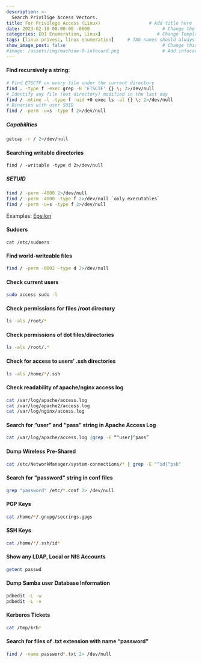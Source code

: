 ```yaml
---
description: >-
  Search Privilige Access Vectors.
title: For Privilege Access (Linux)                  # Add title here
date: 2023-02-18 08:00:00 -0600                           # Change the date to match completion date
categories: [01 Enumeration, Linux]                     # Change Templates to Writeup
tags: [linux privesc, linux enumeration]     # TAG names should always be lowercase; replace template with writeup, and add relevant tags
show_image_post: false                                    # Change this to true
#image: /assets/img/machine-0-infocard.png                # Add infocard image here for post preview image
---
```

#### Find recursively a string:
```bash
# Find ETSCTF on every file under the current directory
find . -type f -exec grep -H 'ETSCTF' {} \; 2>/dev/null
# Identify any file (not directory) modified in the last day
find / -mtime -l -type f -uid +0 exec ls -al {} \; 2>/dev/null
# Binaries with user SUID
find / -perm -u=s -type f 2>/dev/null
```

##### Capabilities
```bash
getcap -r / 2>/dev/null
```

#### Searching writable directories
```
find / -writable -type d 2>/dev/null
```

##### SETUID
```bash
find / -perm -4000 2>/dev/null
find / -perm -4000 -type f 2>/dev/null `only executables`
find / -perm -u=s -type f 2>/dev/null
```
Examples:
[Epsilon](https://shuciran.github.io/posts/Epsilon/#fnref:setuid)

#### Sudoers
``` 
cat /etc/sudoers
```

#### Find world-writeable files
```bash
find / -perm -0002 -type d 2>/dev/null
```

#### Check current users
```bash
sudo access sudo -l
```

#### Check permissions for files /root directory 
```bash
ls -als /root/*
```

#### Check permissions of dot files/directories
```bash
ls -als /root/.*
```

#### Check for access to users’ .ssh directories
```bash
ls -als /home/*/.ssh
```

#### Check readability of apache/nginx access log
```bash
cat /var/log/apache/access.log
cat /var/log/apache2/access.log
cat /var/log/nginx/access.log
```

#### Search for “user” and “pass” string in Apache Access Log
```bash
cat /var/log/apache/access.log |grep -E “^user|^pass”
```

#### Dump Wireless Pre-Shared
```bash
cat /etc/NetworkManager/system-connections/* | grep -E "^id|^psk"
```

#### Search for "password" string in conf files
```bash
grep "password" /etc/*.conf 2> /dev/null
```

#### PGP Keys
```bash
cat /home/*/.gnupg/secrings.gpgs
```

#### SSH Keys
```bash
cat /home/*/.ssh/id*
```

#### Show any LDAP, Local or NIS Accounts
```bash
getent passwd
```

#### Dump Samba user Database Information
```bash
pdbedit -L -w
pdbedit -L -v
```

#### Kerberos Tickets
```bash
cat /tmp/krb*
```

#### Search for files of .txt extension with name “password”
```bash
find / -name password*.txt 2> /dev/null
```


